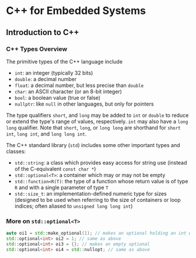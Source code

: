 # C++ for Embedded Systems

## Introduction to C++


### C++ Types Overview
The primitive types of the C++ language include
- `int`: an integer (typically 32 bits)
- `double`: a decimal number
- `float`: a decimal number, but less precise than `double`
- `char`: an ASCII character (or an 8-bit integer)
- `bool`: a boolean value (true or false)
- `nullptr`: like `null` in other languages, but only for pointers

The type qualifiers `short`, and `long` may be added to `int` or `double` to reduce or extend the type's range of values, respectively. `int` may also have a `long long` qualifier. Note that `short`, `long`, or `long long` are shorthand for `short int`, `long int`, and `long long int`.

The C++ standard library (`std`) includes some other important types and classes:

- `std::string`: a class which provides easy access for string use (instead of the C-equivalent `const char *`)
- `std::optional<T>`: a container which may or may not be empty
- `std::function<R(T)`: the type of a function whose return value is of type `R` and with a single parameter of type `T`
- `std::size_t`: an implementation-defined numeric type for sizes (designed to be used when referring to the size of containers or loop indices; often aliased to `unsigned long long int`)


### More on `std::optional<T>`

```cpp
auto oi1 = std::make_optional(1); // makes an optional holding an int with value 1
std::optional<int> oi2 = 1; // same as above
std::optional<int> oi3 = {}; // makes an empty optional
std::optional<int> oi4 = std::nullopt; // same as above
```

